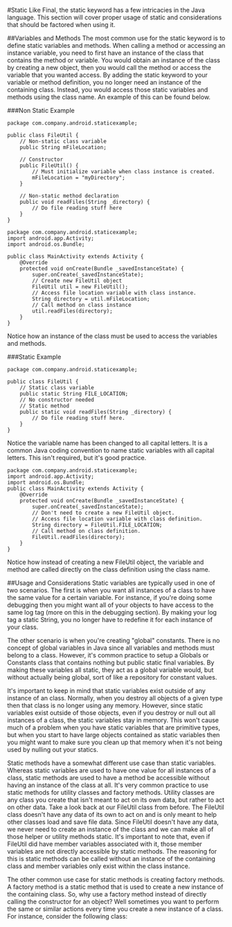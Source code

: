 #Static
Like Final, the static keyword has a few intricacies in the Java language.  This section will cover proper usage of static and considerations that should be factored when using it.

##Variables and Methods
The most common use for the static keyword is to define static variables and methods. When calling a method or accessing an instance variable, you need to first have an instance of the class that contains the method or variable. You would obtain an instance of the class by creating a new object, then you would call the method or access the variable that you wanted access. By adding the static keyword to your variable or method definition, you no longer need an instance of the containing class. Instead, you would access those static variables and methods using the class name. An example of this can be found below.

###Non Static Example

```
package com.company.android.staticexample;

public class FileUtil {
	// Non-static class variable
	public String mFileLocation;
	
	// Constructor
	public FileUtil() {
		// Must initialize variable when class instance is created.
		mFileLocation = "myDirectory";
	}
	
	// Non-static method declaration
	public void readFiles(String _directory) {
		// Do file reading stuff here
	}
}
```

```
package com.company.android.staticexample;
import android.app.Activity;
import android.os.Bundle;

public class MainActivity extends Activity {
	@Override
	protected void onCreate(Bundle _savedInstanceState) {
		super.onCreate(_savedInstanceState);
		// Create new FileUtil object
		FileUtil util = new FileUtil();
		// Access file location variable with class instance.
		String directory = util.mFileLocation;
		// Call method on class instance
		util.readFiles(directory);
	}
}
```
Notice how an instance of the class must be used to access the variables and methods.

###Static Example

```
package com.company.android.staticexample;

public class FileUtil {
	// Static class variable
	public static String FILE_LOCATION;
	// No constructor needed
	// Static method
	public static void readFiles(String _directory) {
		// Do file reading stuff here.
	}
}
```

Notice the variable name has been changed to all capital letters. It is a common Java coding convention to name static variables with all capital letters. This isn't required, but it's good practice.

```
package com.company.android.staticexample;
import android.app.Activity;
import android.os.Bundle;
public class MainActivity extends Activity {
	@Override
	protected void onCreate(Bundle _savedInstanceState) {
		super.onCreate(_savedInstanceState);
		// Don't need to create a new FileUtil object.
		// Access file location variable with class definition.
		String directory = FileUtil.FILE_LOCATION;
		// Call method on class definition.
		FileUtil.readFiles(directory);
	}
}
```

Notice how instead of creating a new FileUtil object, the variable and method are called directly on the class definition using the class name.

##Usage and Considerations
Static variables are typically used in one of two scenarios. The first is when you want all instances of a class to have the same value for a certain variable. For instance, if you're doing some debugging then you might want all of your objects to have access to the same log tag (more on this in the debugging section). By making your log tag a static String, you no longer have to redefine it for each instance of your class. 

The other scenario is when you're creating "global" constants. There is no concept of global variables in Java since all variables and methods must belong to a class. However, it's common practice to setup a Globals or Constants class that contains nothing but public static final variables. By making these variables all static, they act as a global variable would, but without actually being global, sort of like a repository for constant values.

It's important to keep in mind that static variables exist outside of any instance of an class. Normally, when you destroy all objects of a given type then that class is no longer using any memory. However, since static variables exist outside of those objects, even if you destroy or null out all instances of a class, the static variables stay in memory. This won't cause much of a problem when you have static variables that are primitive types, but when you start to have large objects contained as static variables then you might want to make sure you clean up that memory when it's not being used by nulling out your statics.

Static methods have a somewhat different use case than static variables. Whereas static variables are used to have one value for all instances of a class, static methods are used to have a method be accessible without having an instance of the class at all. It's very common practice to use static methods for utility classes and factory methods. Utility classes are any class you create that isn't meant to act on its own data, but rather to act on other data. Take a look back at our FileUtil class from before. The FileUtil class doesn't have any data of its own to act on and is only meant to help other classes load and save file data. Since FileUtil doesn't have any data, we never need to create an instance of the class and we can make all of those helper or utility methods static. It's important to note that, even if FileUtil did have member variables associated with it, those member variables are not directly accessible by static methods. The reasoning for this is static methods can be called without an instance of the containing class and member variables only exist within the class instance.

The other common use case for static methods is creating factory methods. A factory method is a static method that is used to create a new instance of the containing class. So, why use a factory method instead of directly calling the constructor for an object? Well sometimes you want to perform the same or similar actions every time you create a new instance of a class. For instance, consider the following class:

